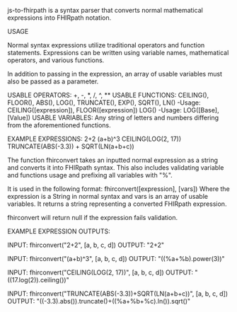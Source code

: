 js-to-fhirpath is a syntax parser that converts normal mathematical expressions
into FHIRpath notation. 

USAGE

Normal syntax expressions utilize traditional operators and function statements.
Expressions can be written using variable names, mathematical operators, and various
functions. 

In addition to passing in the expression, an array of usable variables must
also be passed as a parameter.

USABLE OPERATORS: +, -, *, /, ^, **
USABLE FUNCTIONS: 
CEILING(), FLOOR(), ABS(), LOG(), TRUNCATE(), EXP(), SQRT(), LN()
    -Usage: CEILING([expression]), FLOOR([expression])
LOG()
    -Usage: LOG([Base], [Value])
USABLE VARIABLES: Any string of letters and numbers differing from the aforementioned functions.

EXAMPLE EXPRESSIONS:
2+2
(a+b)^3
CEILING(LOG(2, 17))
TRUNCATE(ABS(-3.3)) + SQRT(LN(a+b+c))

The function fhirconvert takes an inputted normal expression as a string
and converts it into FHIRpath syntax. This also includes validating variable and 
functions usage and prefixing all variables with "%". 

It is used in the following format: fhirconvert([expression], [vars])
Where the expression is a String in normal syntax and vars is an array
of usable variables. It returns a string representing a converted
FHIRpath expression.

fhirconvert will return null if the expression fails validation.

EXAMPLE EXPRESSION OUTPUTS:

INPUT: fhirconvert("2+2", [a, b, c, d])
OUTPUT: "2+2"

INPUT: fhirconvert("(a+b)^3", [a, b, c, d])
OUTPUT: "((%a+%b).power(3))"

INPUT: fhirconvert("CEILING(LOG(2, 17))", [a, b, c, d])
OUTPUT: "((17.log(2)).ceiling())"

INPUT: fhirconvert("TRUNCATE(ABS(-3.3))+SQRT(LN(a+b+c))", [a, b, c, d])
OUTPUT: "((-3.3).abs()).truncate()+((%a+%b+%c).ln()).sqrt()"
